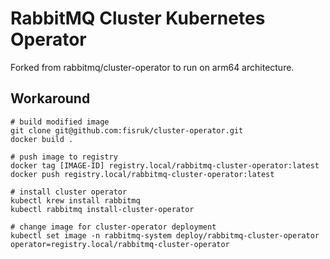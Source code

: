 # RabbitMQ Cluster Kubernetes Operator

Forked from rabbitmq/cluster-operator to run on arm64 architecture.

## Workaround 
```shell
# build modified image 
git clone git@github.com:fisruk/cluster-operator.git
docker build .

# push image to registry
docker tag [IMAGE-ID] registry.local/rabbitmq-cluster-operator:latest
docker push registry.local/rabbitmq-cluster-operator:latest

# install cluster operator
kubectl krew install rabbitmq
kubectl rabbitmq install-cluster-operator

# change image for cluster-operator deployment
kubectl set image -n rabbitmq-system deploy/rabbitmq-cluster-operator operator=registry.local/rabbitmq-cluster-operator
```
